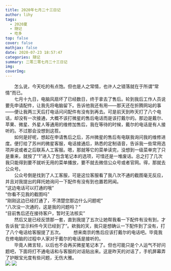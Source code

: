 ```yaml
---
title: 2020年七月二十三日记
author: lihy
tags:
  - 2020夏
  - 随记
  - 吃多
top: false
cover: false
mathjax: false
date: 2020-07-23 18:57:47
categories: 随记
summary: 二零二零七月二十三日记
img:
coverImg:
---
```


&emsp;&emsp;怎么说，今天吃的有点饱。但也是人之常情，也许人之错落就在于所谓“常情”而已。  
&emsp;&emsp;七月十九日，电脑风扇坏了已经数日，终于拿去了售后。轮到我后工作人员说要先申请配件，让我先将电脑留下。告诉他我还有用——那天还在折腾网站的事——便让我两三天后打电话问问配件有没有到再去。可是前天到昨天打了八个电话，却没有一次接通，大概不该打微星的售后电话而是该打戴尔的。那边是戴尔、苹果、微星、外星人等通用的维修加售后，我在等待的时候，戴尔的电话是有人接听的。不过那会没想到这茬。  
&emsp;&emsp;如何是好呢，想起在申请售后之后，苏州微星的售后有电联我询问我的维修进度。便打给了苏州的微星客服，电话接通后，熟悉的定制语音，告诉我一些常用选项并说或者之后联系人工客服。嗯，那就等它的菜单读完，没想到一级菜单完了只是重来，就按了“1”进入了包含笔记本的选项，可惜还是一堆废话。总之打了几次我只能得到要不就听无用的菜单播放，要不就去微信公众号或者官网。得，那就去公众号。  
&emsp;&emsp;公众号倒是找到了人工客服，可是这位客服看了我八次不通的截图毫无反应，并且对我提出的拜托她询问一下配件有没有到也置若罔闻。  
“这边电话可以打通的哦”  
“你看不见我的截图吗”  
“刚刚这边已经打通了，不清楚您那边什么问题呢”  
“八次没一次通的，这是我的问题吗？”  
“目前售后还在接待客户，暂时无法核实”  
&emsp;&emsp;然后又是已经反馈那一套，直到我提了五次让她帮我看一下配件有没有到，才告诉我“显示料件今天已经到了”。欸我的天，我只是想确认一下配件到了没有，打了八个电话给客服提了五次。
&emsp;&emsp;想来南京的售后应该打戴尔的电话吧。毕竟我在修电脑的过程中人家对于戴尔的电话是接听的。  
&emsp;&emsp;毕竟人微言轻，以后也不会再买微星笔记本了。但也可能只是个人运气不好问题吧，下面将打不通电话和与客服的对话贴出来。这是昨天的对话了，手机屏幕弄了护眼宝光度有些问题，无伤大雅。  
<img src="https://s1.ax1x.com/2020/07/23/UO0GuT.jpg">
<img src="https://s1.ax1x.com/2020/07/23/UO0NE4.png">

